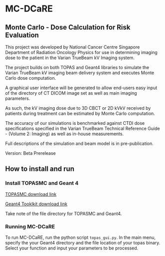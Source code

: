 # MC-DCaRE
## Monte Carlo - Dose Calculation for Risk Evaluation

This project was developed by National Cancer Centre Singapore Department of Radiation Oncology Physics for use in determining imaging dose to the patient in the Varian TrueBeam kV Imaging system. 

The project builds on both TOPAS and Geant4 libraries to simulate the Varian TrueBeam kV imaging beam delivery system and executes Monte Carlo dose computation. 

A graphical user interface will be generated to allow end-users easy input of the directory of CT DICOM image set as well as main imaging parameters. 

As such, the kV imaging dose due to 3D CBCT or 2D kVkV received by patients during treatment can be estimated by Monte Carlo computation. 

The accuracy of our simulations is benchmarked against CTDI dose specifications specified in the Varian TrueBeam Technical Reference Guide - (Volume 2: Imaging) as well as in-house measurements.

Full descriptions of the simulation and beam model is in pre-publication. 

Version: Beta Prerelease 


## How to install and run 

### Install TOPASMC and Geant 4

[TOPASMC download link](https://www.topasmc.org/download)

[Geant4 Tooklkit download link](https://geant4.web.cern.ch/)

Take note of the file directory for TOPASMC and Geant4. 

### Running MC-DCaRE
To run MC-DCaRE, run the python script `topas_gui.py`. In the main menu, specify the your Geant4 directory and the file location of your topas binary. 
Select your function and input your parameters to be processed. 

